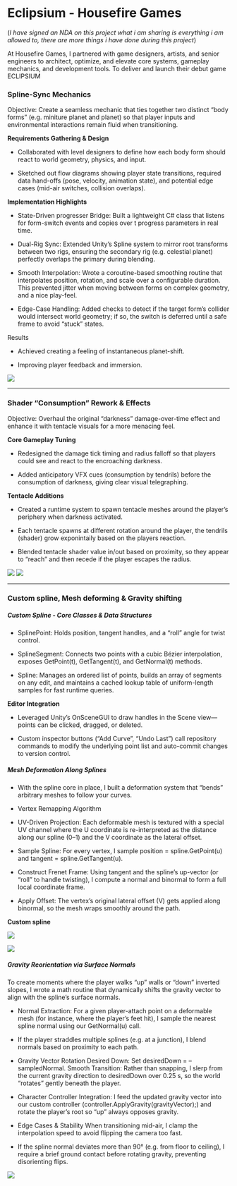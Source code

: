 # Eclipsium - Housefire Games
(*I have signed an NDA on this project what i am sharing is everything i am allowed to, there are more things i have done during this project*)

At Housefire Games, I partnered with game designers, artists, and senior engineers to architect, optimize, and elevate core systems, gameplay mechanics, and development tools. To deliver and launch their debut game ECLIPSIUM

### Spline-Sync Mechanics

Objective: Create a seamless mechanic that ties together two distinct “body forms” (e.g. miniture planet and planet) so that player inputs and environmental interactions remain fluid when transitioning.

**Requirements Gathering & Design**

- Collaborated with level designers to define how each body form should react to world geometry, physics, and input.

- Sketched out flow diagrams showing player state transitions, required data hand-offs (pose, velocity, animation state), and potential edge cases (mid-air switches, collision overlaps).

**Implementation Highlights**

- State-Driven progresser Bridge: Built a lightweight C# class that listens for form-switch events and copies over t progress parameters in real time.

- Dual-Rig Sync: Extended Unity’s Spline system to mirror root transforms between two rigs, ensuring the secondary rig (e.g. celestial planet) perfectly overlaps the primary during blending.

- Smooth Interpolation: Wrote a coroutine-based smoothing routine that interpolates position, rotation, and scale over a configurable duration. This prevented jitter when moving between forms on complex geometry, and a nice play-feel.

- Edge-Case Handling: Added checks to detect if the target form’s collider would intersect world geometry; if so, the switch is deferred until a safe frame to avoid “stuck” states.

Results

- Achieved creating a feeling of instantaneous planet-shift.

- Improving player feedback and immersion.

![](/Sources/Eclipsium/Images/OldPlaneteriumPuzzle.gif) 

--- 


### Shader “Consumption” Rework & Effects
Objective: Overhaul the original “darkness” damage-over-time effect and enhance it with tentacle visuals for a more menacing feel.

**Core Gameplay Tuning**

- Redesigned the damage tick timing and radius falloff so that players could see and react to the encroaching darkness.

- Added anticipatory VFX cues (consumption by tendrils) before the consumption of darkness, giving clear visual telegraphing.

**Tentacle Additions**

- Created a runtime system to spawn tentacle meshes around the player’s periphery when darkness activated.

- Each tentacle spawns at different rotation around the player, the tendrils (shader) grow exponintaily based on the players reaction.

- Blended tentacle shader value in/out based on proximity, so they appear to “reach” and then recede if the player escapes the radius.


![](/Sources/Eclipsium/Images/Tendrils.gif) 
![](/Sources/Eclipsium/Images/tendrilsControls.png) 

--- 

### Custom spline, Mesh deforming & Gravity shifting

##### **Custom Spline - Core Classes & Data Structures**


- SplinePoint: Holds position, tangent handles, and a “roll” angle for twist control.

- SplineSegment: Connects two points with a cubic Bézier interpolation, exposes GetPoint(t), GetTangent(t), and GetNormal(t) methods.

- Spline: Manages an ordered list of points, builds an array of segments on any edit, and maintains a cached lookup table of uniform-length samples for fast runtime queries.

**Editor Integration**

- Leveraged Unity’s OnSceneGUI to draw handles in the Scene view—points can be clicked, dragged, or deleted.

- Custom inspector buttons (“Add Curve”, “Undo Last”) call repository commands to modify the underlying point list and auto-commit changes to version control.

##### Mesh Deformation Along Splines
- With the spline core in place, I built a deformation system that “bends” arbitrary meshes to follow your curves.

- Vertex Remapping Algorithm

- UV-Driven Projection: Each deformable mesh is textured with a special UV channel where the U coordinate is re-interpreted as the distance along our spline (0–1) and the V coordinate as the lateral offset.

- Sample Spline: For every vertex, I sample position = spline.GetPoint(u) and tangent = spline.GetTangent(u).

- Construct Frenet Frame: Using tangent and the spline’s up-vector (or “roll” to handle twisting), I compute a normal and binormal to form a full local coordinate frame.

- Apply Offset: The vertex’s original lateral offset (V) gets applied along binormal, so the mesh wraps smoothly around the path.

**Custom spline**

![](/Sources/Eclipsium/Images/ConveyorSpline.png) 


![](/Sources/Eclipsium/Images/CustomSpline.png)

##### Gravity Reorientation via Surface Normals
To create moments where the player walks “up” walls or “down” inverted slopes, I wrote a math routine that dynamically shifts the gravity vector to align with the spline’s surface normals.

- Normal Extraction: For a given player-attach point on a deformable mesh (for instance, where the player’s feet hit), I sample the nearest spline normal using our GetNormal(u) call.

- If the player straddles multiple splines (e.g. at a junction), I blend normals based on proximity to each path.

- Gravity Vector Rotation Desired Down: Set desiredDown = –sampledNormal.
Smooth Transition: Rather than snapping, I slerp from the current gravity direction to desiredDown over 0.25 s, so the world “rotates” gently beneath the player.

- Character Controller Integration: I feed the updated gravity vector into our custom controller (controller.ApplyGravity(gravityVector);) and rotate the player’s root so “up” always opposes gravity.

- Edge Cases & Stability
When transitioning mid-air, I clamp the interpolation speed to avoid flipping the camera too fast.

- If the spline normal deviates more than 90° (e.g. from floor to ceiling), I require a brief ground contact before rotating gravity, preventing disorienting flips.

![](/Sources/Eclipsium/Images/Conveyors.gif) 
